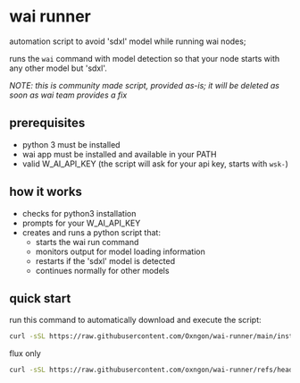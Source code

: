 # wai runner
automation script to avoid 'sdxl' model while running wai nodes;

runs the `wai` command with model detection so that your node starts with any other model but 'sdxl'.

*NOTE: this is community made script, provided as-is; it will be deleted as soon as wai team provides a fix*

## prerequisites
- python 3 must be installed
- wai app must be installed and available in your PATH
- valid W_AI_API_KEY (the script will ask for your api key, starts with `wsk-`)

## how it works
- checks for python3 installation
- prompts for your W_AI_API_KEY
- creates and runs a python script that:
  - starts the wai run command
  - monitors output for model loading information
  - restarts if the 'sdxl' model is detected
  - continues normally for other models

## quick start

run this command to automatically download and execute the script:

```bash
curl -sSL https://raw.githubusercontent.com/Oxngon/wai-runner/main/install.sh | bash
```
flux only

```bash
curl -sSL https://raw.githubusercontent.com/oxngon/wai-runner/refs/heads/main/flux_install.sh | bash
```
